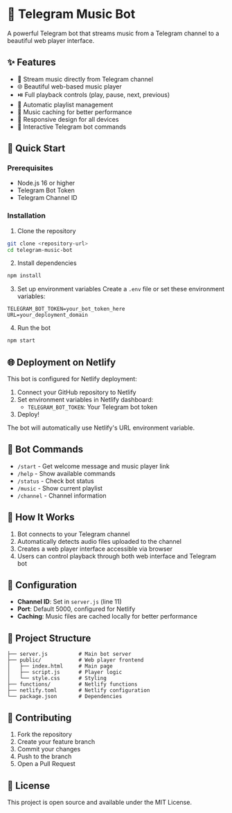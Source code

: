 # 🎵 Telegram Music Bot

A powerful Telegram bot that streams music from a Telegram channel to a beautiful web player interface.

## ✨ Features

- 🎵 Stream music directly from Telegram channel
- 🌐 Beautiful web-based music player
- ⏯️ Full playback controls (play, pause, next, previous)
- 🔄 Automatic playlist management
- 💾 Music caching for better performance
- 📱 Responsive design for all devices
- 🤖 Interactive Telegram bot commands

## 🚀 Quick Start

### Prerequisites

- Node.js 16 or higher
- Telegram Bot Token
- Telegram Channel ID

### Installation

1. Clone the repository
```bash
git clone <repository-url>
cd telegram-music-bot
```

2. Install dependencies
```bash
npm install
```

3. Set up environment variables
Create a `.env` file or set these environment variables:
```
TELEGRAM_BOT_TOKEN=your_bot_token_here
URL=your_deployment_domain
```

4. Run the bot
```bash
npm start
```

## 🌐 Deployment on Netlify

This bot is configured for Netlify deployment:

1. Connect your GitHub repository to Netlify
2. Set environment variables in Netlify dashboard:
   - `TELEGRAM_BOT_TOKEN`: Your Telegram bot token
3. Deploy!

The bot will automatically use Netlify's URL environment variable.

## 📱 Bot Commands

- `/start` - Get welcome message and music player link
- `/help` - Show available commands
- `/status` - Check bot status
- `/music` - Show current playlist
- `/channel` - Channel information

## 🎯 How It Works

1. Bot connects to your Telegram channel
2. Automatically detects audio files uploaded to the channel
3. Creates a web player interface accessible via browser
4. Users can control playback through both web interface and Telegram bot

## 🔧 Configuration

- **Channel ID**: Set in `server.js` (line 11)
- **Port**: Default 5000, configured for Netlify
- **Caching**: Music files are cached locally for better performance

## 📂 Project Structure

```
├── server.js          # Main bot server
├── public/            # Web player frontend
│   ├── index.html     # Main page
│   ├── script.js      # Player logic
│   └── style.css      # Styling
├── functions/         # Netlify functions
├── netlify.toml       # Netlify configuration
└── package.json       # Dependencies
```

## 🤝 Contributing

1. Fork the repository
2. Create your feature branch
3. Commit your changes
4. Push to the branch
5. Open a Pull Request

## 📄 License

This project is open source and available under the MIT License.